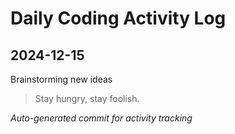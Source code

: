 # Daily Coding Activity Log

## 2024-12-15

Brainstorming new ideas

> Stay hungry, stay foolish.

*Auto-generated commit for activity tracking*
